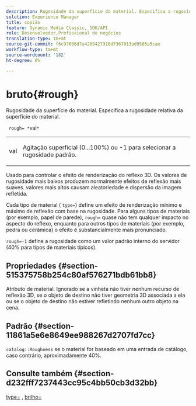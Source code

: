 ```yaml
---
description: Rugosidade da superfície do material. Especifica a rugosidade relativa da superfície do material.
solution: Experience Manager
title: copião
feature: Dynamic Media Classic, SDK/API
role: Desenvolvedor,Profissional de negócios
translation-type: tm+mt
source-git-commit: f6c97606d7a4209427316d7367013ad9585a5cae
workflow-type: tm+mt
source-wordcount: '182'
ht-degree: 0%

---
```



# bruto{#rough}

Rugosidade da superfície do material. Especifica a rugosidade relativa da superfície do material.

` rough= *`val`*`

<table id="simpletable_432E33EC87144AC7A2A8D9406F862708"> 
 <tr class="strow"> 
  <td class="stentry"> <p> <span class="varname"> val  </span> </p> </td> 
  <td class="stentry"> <p>Agitação superficial (0...100%) ou -1 para selecionar a rugosidade padrão. </p> </td> 
 </tr> 
</table>

Usado para controlar o efeito de renderização do reflexo 3D. Os valores de rugosidade mais baixos produzem normalmente efeitos de reflexão mais suaves. valores mais altos causam aleatoriedade e dispersão da imagem refletida.

Cada tipo de material ( `type=`) define um efeito de renderização mínimo e máximo de reflexão com base na rugosidade. Para alguns tipos de materiais (por exemplo, papel de parede), `rough=` quase não tem qualquer impacto no aspecto do reflexo, enquanto para outros tipos de materiais (por exemplo, pedra ou cerâmica) o efeito é substancialmente mais pronunciado.

`rough=-1` define a rugosidade como um valor padrão interno do servidor (40% para tipos de materiais típicos).

## Propriedades {#section-515375758b254c80af576271bdb61bb8}

Atributo de material. Ignorado se a vinheta não tiver nenhum recurso de reflexão 3D, se o objeto de destino não tiver geometria 3D associada a ela ou se o objeto de destino não estiver refletindo nenhum outro objeto na cena.

## Padrão {#section-11861a5e6e8649ee988267d2707fd7cc}

`catalog::Roughness` se o material for baseado em uma entrada de catálogo, caso contrário, aproximadamente 40%.

## Consulte também {#section-d232fff7237443cc95c4bb50cb3d32bb}

[type=](../../../../../ir-api/http-protocol/image-rendering-api-ref/c-ir-http-protocol-ref/c-ir-http-protocol-command-reference/r-ir-http-type.md#reference-128c7de89e2d46838019b560f3f84a35) ,  [brilho=](../../../../../ir-api/http-protocol/image-rendering-api-ref/c-ir-http-protocol-ref/c-ir-http-protocol-command-reference/r-ir-http-gloss.md#reference-325aef2ee51e4e1584a06047427340ca)
